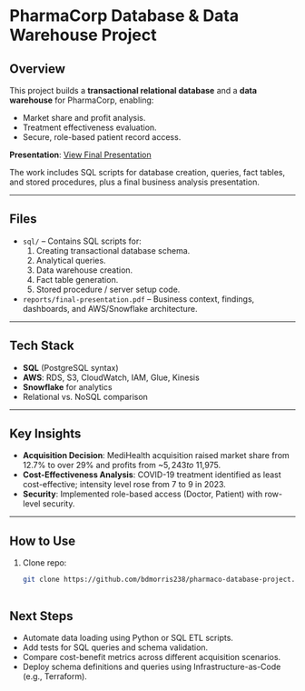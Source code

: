 # PharmaCorp Database & Data Warehouse Project

## Overview
This project builds a **transactional relational database** and a **data warehouse** for PharmaCorp, enabling:
- Market share and profit analysis.
- Treatment effectiveness evaluation.
- Secure, role-based patient record access.
  
**Presentation**: [View Final Presentation](reports/final-presentation.pdf)

The work includes SQL scripts for database creation, queries, fact tables, and stored procedures, plus a final business analysis presentation.

---

## Files
- `sql/` – Contains SQL scripts for:
  1. Creating transactional database schema.
  2. Analytical queries.
  3. Data warehouse creation.
  4. Fact table generation.
  5. Stored procedure / server setup code.
- `reports/final-presentation.pdf` – Business context, findings, dashboards, and AWS/Snowflake architecture.

---

## Tech Stack
- **SQL** (PostgreSQL syntax)
- **AWS**: RDS, S3, CloudWatch, IAM, Glue, Kinesis
- **Snowflake** for analytics
- Relational vs. NoSQL comparison

---

## Key Insights
- **Acquisition Decision**: MediHealth acquisition raised market share from 12.7% to over 29% and profits from ~$5,243 to ~$11,975.
- **Cost-Effectiveness Analysis**: COVID-19 treatment identified as least cost-effective; intensity level rose from 7 to 9 in 2023.
- **Security**: Implemented role-based access (Doctor, Patient) with row-level security.

---

## How to Use
1. Clone repo:
   ```bash
   git clone https://github.com/bdmorris238/pharmaco-database-project.git



  ## Next Steps
- Automate data loading using Python or SQL ETL scripts.
- Add tests for SQL queries and schema validation.
- Compare cost-benefit metrics across different acquisition scenarios.
- Deploy schema definitions and queries using Infrastructure-as-Code (e.g., Terraform).
